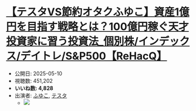 # [【テスタVS節約オタクふゆこ】資産1億円を目指す戦略とは？100億円稼ぐ天才投資家に習う投資法_個別株/インデックス/デイトレ/S&P500【ReHacQ】](https://www.youtube.com/watch?v=kTNPEvtN-rw)
-   公開日: 2025-05-10
-   視聴数: 451,202
-   **いいね数: 4,828**
-   出演者: [ふゆこ](/rehacq_fan/people/ふゆこ "wikilink"), [テスタ](/rehacq_fan/people/テスタ "wikilink")
    - [![](https://img.youtube.com/vi/kTNPEvtN-rw/hqdefault.jpg)](https://www.youtube.com/watch?v=kTNPEvtN-rw)
